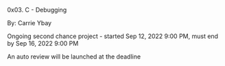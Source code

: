 0x03. C - Debugging


 By: Carrie Ybay

 Ongoing second chance project - started Sep 12, 2022 9:00 PM, must end by Sep 16, 2022 9:00 PM

An auto review will be launched at the deadline
